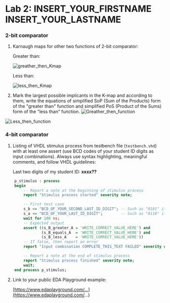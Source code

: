 # Lab 2: INSERT_YOUR_FIRSTNAME INSERT_YOUR_LASTNAME

### 2-bit comparator

1. Karnaugh maps for other two functions of 2-bit comparator:

   Greater than:

   ![greather_then_Kmap](https://user-images.githubusercontent.com/94976093/220185290-32f77ac7-2e58-4a8f-ace3-084664caecdc.jpg)

   Less than:

   ![less_then_Kmap](https://user-images.githubusercontent.com/94976093/220185329-db2eda8d-182e-4767-aa57-20a6cc0ccdea.jpeg)


2. Mark the largest possible implicants in the K-map and according to them, write the equations of simplified SoP (Sum of the Products) form of the "greater than" function and simplified PoS (Product of the Sums) form of the "less than" function.
![Greather_then_function](https://user-images.githubusercontent.com/94976093/220188931-15f55306-7e60-48da-8b1b-fdf701e914a9.jpg)



![Less_then_function](https://user-images.githubusercontent.com/94976093/220188950-9ea6781a-ecc7-4c28-a5e3-00cb4a26ec8b.jpg)

   

### 4-bit comparator

1. Listing of VHDL stimulus process from testbench file (`testbench.vhd`) with at least one assert (use BCD codes of your student ID digits as input combinations). Always use syntax highlighting, meaningful comments, and follow VHDL guidelines:

   Last two digits of my student ID: **xxxx??**

```vhdl
    p_stimulus : process
    begin
        -- Report a note at the beginning of stimulus process
        report "Stimulus process started" severity note;

        -- First test case
        s_b <= "BCD_OF_YOUR_SECOND_LAST_ID_DIGIT"; -- Such as "0101" if ID = xxxx56
        s_a <= "BCD_OF_YOUR_LAST_ID_DIGIT";        -- Such as "0110" if ID = xxxx56
        wait for 100 ns;
        -- Expected output
        assert ((s_B_greater_A = 'WRITE_CORRECT_VALUE_HERE') and
                (s_B_equals_A  = 'WRITE_CORRECT_VALUE_HERE') and
                (s_B_less_A    = 'WRITE_CORRECT_VALUE_HERE'))
        -- If false, then report an error
        report "Input combination COMPLETE_THIS_TEXT FAILED" severity error;

        -- Report a note at the end of stimulus process
        report "Stimulus process finished" severity note;
        wait;
    end process p_stimulus;
```

2. Link to your public EDA Playground example:

   [https://www.edaplayground.com/...](https://www.edaplayground.com/...)

